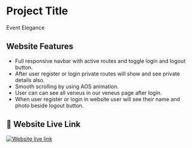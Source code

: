 
# Project Title

Event Elegance


## Website Features 

- Full responsive navbar with active routes and toggle login and logout button. 
- After user register or login private routes will show and see private details also.
- Smooth scrolling by using AOS animation.
- User can can see all veneus in our veneus page after login.
- When user register or login in website user will see their name and photo beside logout button.


## 🔗 Website Live Link
 [![Website live link](https://img.shields.io/badge/Event_Elegece-000?style=for-the-badge&logo=ko-fi&logoColor=white)](https://social-event-management-8b2c8.web.app/)

